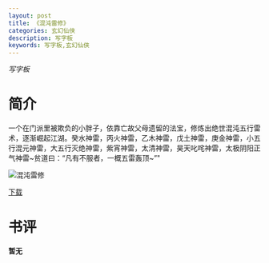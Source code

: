 ```yaml
---
layout: post
title: 《混沌雷修》
categories: 玄幻仙侠
description: 写字板
keywords: 写字板,玄幻仙侠
---
```

*写字板*
# 简介
一个在门派里被欺负的小胖子，依靠亡故父母遗留的法宝，修炼出绝世混沌五行雷术，逐渐崛起江湖。癸水神雷，丙火神雷，乙木神雷，戊土神雷，庚金神雷，小五行混元神雷，大五行灭绝神雷，紫宵神雷，太清神雷，昊天叱咤神雷，太极阴阳正气神雷~贫道曰：“凡有不服者，一概五雷轰顶~”"

![混沌雷修](https://cdn.jsdelivr.net/gh/YYbooks0/yybooks0img@master/bookscover2/混沌雷修.auivij2eu0k.jpg)

[下载](https://link.jscdn.cn/1drv/aHR0cHM6Ly8xZHJ2Lm1zL3QvcyFBaGU2R2dNWmVFb2poekxJU0xaNlhjZTUxTXE4P2U9WGVXNmR0.txt)

# 书评
**暂无**